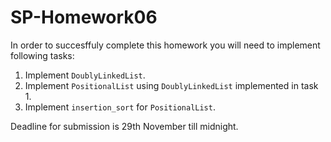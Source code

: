 # SP-Homework06

In order to succesffuly complete this homework you will need to implement
following tasks:


1. Implement `DoublyLinkedList`.
2. Implement `PositionalList` using `DoublyLinkedList` implemented in task 1.
3. Implement `insertion_sort` for `PositionalList`.

Deadline for submission is 29th November till midnight.
